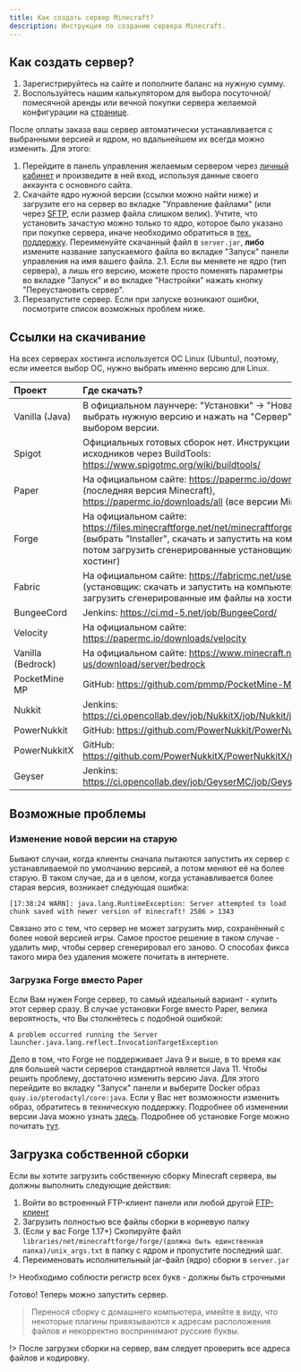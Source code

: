```yaml
---
title: Как создать сервер Minecraft?
description: Инструкция по созданию сервера Minecraft.
---
```


## Как создать сервер?
1. Зарегистрируйтесь на сайте и пополните баланс на нужную сумму. 
2. Воспользуйтесь нашим калькулятором для выбора посуточной/помесячной аренды или вечной покупки сервера желаемой конфигурации на [странице](https://superhub.host/order).

После оплаты заказа ваш сервер автоматически устанавливается с выбранными версией и ядром, но вдальнейшем их всегда можно изменить. Для этого:

1. Перейдите в панель управления желаемым сервером через [личный кабинет](https://superhub.host/account) и произведите в ней вход, используя данные своего аккаунта с основного сайта.
2. Скачайте ядро нужной версии (ссылки можно найти ниже) и загрузите его на сервер во вкладке "Управление файлами" (или через [SFTP](https://superhub.host/guides/use-sftp), если размер файла слишком велик). Учтите, что установить зачастую можно только то ядро, которое было указано при покупке сервера, иначе необходимо обратиться в [тех. поддержку](https://superhub.host/support). Переименуйте скачанный файл в `server.jar`, **либо** измените название запускаемого файла во вкладке "Запуск" панели управления на имя вашего файла.
2.1. Если вы меняете не ядро (тип сервера), а лишь его версию, можете просто поменять параметры во вкладке "Запуск" и во вкладке "Настройки" нажать кнопку "Переустановить сервер".
3. Перезапустите сервер. Если при запуске возникают ошибки, посмотрите список возможных проблем ниже.

## Ссылки на скачивание
На всех серверах хостинга используется ОС Linux (Ubuntu), поэтому, если имеется выбор ОС, нужно выбрать именно версию для Linux.

| Проект            | Где скачать? |
| :---              | :---         |
| Vanilla (Java)    | В официальном лаунчере: "Установки" -> "Новая установка", выбрать нужную версию и нажать на "Сервер" над полем с выбором версии. |
| Spigot            | Официальных готовых сборок нет. Инструкции по сборке из исходников через BuildTools: https://www.spigotmc.org/wiki/buildtools/ |
| Paper             | На официальном сайте: https://papermc.io/downloads/paper (последняя версия Minecraft), https://papermc.io/downloads/all (все версии Minecraft) |
| Forge             | На официальном сайте: https://files.minecraftforge.net/net/minecraftforge/forge/ (выбрать "Installer", скачать и запустить на компьютере, потом загрузить сгенерированные установщиком файлы на хостинг) |
| Fabric            | На официальном сайте: https://fabricmc.net/use/ (установщик: скачать и запустить на компьютере, потом загрузить сгенерированные им файлы на хостинг) |
| BungeeCord        | Jenkins: https://ci.md-5.net/job/BungeeCord/ |
| Velocity          | На официальном сайте: https://papermc.io/downloads/velocity |
| Vanilla (Bedrock) | На официальном сайте: https://www.minecraft.net/en-us/download/server/bedrock |
| PocketMine MP     | GitHub: https://github.com/pmmp/PocketMine-MP/releases |
| Nukkit            | Jenkins: https://ci.opencollab.dev/job/NukkitX/job/Nukkit/job/master/ |
| PowerNukkit       | GitHub: https://github.com/PowerNukkit/PowerNukkit/releases |
| PowerNukkitX      | GitHub: https://github.com/PowerNukkitX/PowerNukkitX/releases |
| Geyser            | Jenkins: https://ci.opencollab.dev/job/GeyserMC/job/Geyser/job/master/ |

## Возможные проблемы

### Изменение новой версии на старую
Бывают случаи, когда клиенты сначала пытаются запустить их сервер с устанавливаемой по умолчанию версией, а потом меняют её на более старую. В таком случае, да и в целом, когда устанавливается более старая версия, возникает следующая ошибка:
```log
[17:38:24 WARN]: java.lang.RuntimeException: Server attempted to load chunk saved with newer version of minecraft! 2586 > 1343
```

Связано это с тем, что сервер не может загрузить мир, сохранённый с более новой версией игры. Самое простое решение в таком случае - удалить мир, чтобы сервер сгенерировал его заново. О способах фикса такого мира без удаления можете почитать в интернете.

### Загрузка Forge вместо Paper
Если Вам нужен Forge сервер, то самый идеальный вариант - купить этот сервер сразу. В случае установки Forge вместо Paper, велика вероятность, что Вы столкнётесь с подобной ошибкой:
```log
A problem occurred running the Server launcher.java.lang.reflect.InvocationTargetException
```

Дело в том, что Forge не поддерживает Java 9 и выше, в то время как для большей части серверов стандартной является Java 11. Чтобы решить проблему, достаточно изменить версию Java. Для этого перейдите во вкладку "Запуск" панели и выберите Docker образ `quay.io/pterodactyl/core:java`. Если у Вас нет возможности изменить образ, обратитесь в техническую поддержку. Подробнее об изменении версии Java можно узнать [здесь](/guides/change-java).
Подробнее об установке Forge можно почитать [тут](https://superhub.host/guides/install-forge).


## Загрузка собственной сборки

Если вы хотите загрузить собственную сборку Minecraft сервера, вы должны выполнить следующие действия:

1. Войти во встроенный FTP-клиент панели или любой другой [FTP-клиент](/guides/use-sftp)
2. Загрузить полностью все файлы сборки в корневую папку
3. (Если у вас Forge 1.17+) Скопируйте файл `libraries/net/minecraftforge/forge/(должна быть единственная папка)/unix_args.txt` в папку с ядром и пропустите последний шаг.
4. Переименовать исполнительный jar-файл (ядро) сборки в `server.jar`

!> Необходимо соблюсти регистр всех букв - должны быть строчными

Готово! Теперь можно запустить сервер.

> Перенося сборку с домашнего компьютера, имейте в виду, что некоторые плагины привязываются к адресам расположения файлов и некорректно воспринимают русские буквы.

!> После загрузки сборки на сервер, вам следует проверить все адреса файлов и кодировку.
